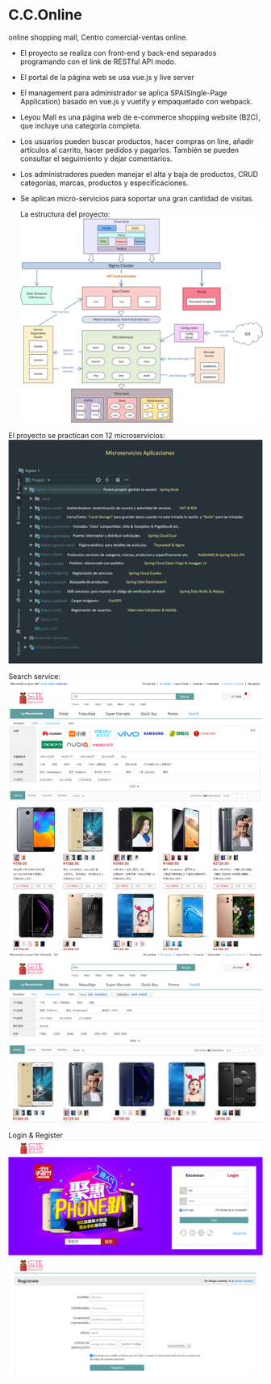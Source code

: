 # C.C.Online
online shopping mall, Centro comercial-ventas online.
- El proyecto se realiza con front-end y back-end separados programando con el link de RESTful API modo.
- El portal de la página web se usa vue.js y live server 
- El management para administrador se aplica SPA(Single-Page Application) basado en vue.js y vuetify y empaquetado con webpack.
- Leyou Mall es una página web de e-commerce shopping website (B2C), que incluye una categoría completa.
- Los usuarios pueden buscar productos, hacer compras on line, añadir artículos al carrito, hacer pedidos y pagarlos. También se pueden consultar el seguimiento y dejar comentarios.
- Los administradores pueden manejar el alta y baja de productos, CRUD categorías, marcas, productos y especificaciones.
- Se aplican micro-servicios para soportar una gran cantidad de visitas.
  
  La estructura del proyecto:
![The project structure is:](https://github.com/Nereitay/C.C.Online/blob/master/image/Project%20Structure.jpg)

El proyecto se practican con 12 microservicios:
![microservicios:](https://github.com/Nereitay/C.C.Online/blob/master/image/microservicios.png)

Search service:
![search:](https://github.com/Nereitay/C.C.Online/blob/master/image/search.png)
![search2:](https://github.com/Nereitay/C.C.Online/blob/master/image/search2.png)

Login & Register
![login:](https://github.com/Nereitay/C.C.Online/blob/master/image/login.png)
![register:](https://github.com/Nereitay/C.C.Online/blob/master/image/register.png)



